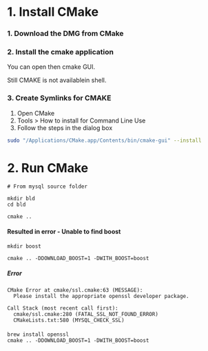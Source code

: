 # 1. Install CMake

### 1. Download the DMG from CMake
### 2. Install the cmake application

You can open then cmake GUI.

Still CMAKE is not availablein shell.

### 3. Create Symlinks for CMAKE

1. Open CMake
2. Tools > How to install for Command Line Use
3. Follow the steps in the dialog box

```bash
sudo "/Applications/CMake.app/Contents/bin/cmake-gui" --install
```

# 2. Run CMake

```
# From mysql source folder

mkdir bld
cd bld

cmake ..

```

#### Resulted in error - Unable to find boost

```
mkdir boost 

cmake .. -DDOWNLOAD_BOOST=1 -DWITH_BOOST=boost
```

##### Error

```
CMake Error at cmake/ssl.cmake:63 (MESSAGE):
  Please install the appropriate openssl developer package.

Call Stack (most recent call first):
  cmake/ssl.cmake:280 (FATAL_SSL_NOT_FOUND_ERROR)
  CMakeLists.txt:580 (MYSQL_CHECK_SSL)
```

#### 

```
brew install openssl
cmake .. -DDOWNLOAD_BOOST=1 -DWITH_BOOST=boost 
```